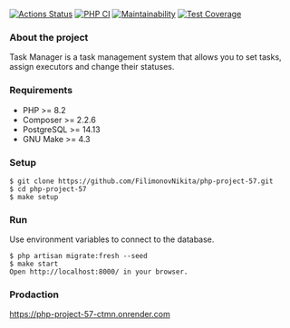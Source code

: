 [![Actions Status](https://github.com/FilimonovNikita/php-project-57/actions/workflows/hexlet-check.yml/badge.svg)](https://github.com/FilimonovNikita/php-project-57/actions/workflows/hexlet-check.yml)
[![PHP CI](https://github.com/FilimonovNikita/php-project-57/actions/workflows/phpci.yml/badge.svg)](https://github.com/FilimonovNikita/php-project-57/actions/workflows/my-workflow.yml)
[![Maintainability](https://api.codeclimate.com/v1/badges/074f42913487f2c89e42/maintainability.svg)](https://codeclimate.com/github/FilimonovNikita/php-project-57/maintainability)
[![Test Coverage](https://api.codeclimate.com/v1/badges/074f42913487f2c89e42/test_coverage.svg)](https://codeclimate.com/github/FilimonovNikita/php-project-57/test_coverage)



### About the project
Task Manager is a task management system that allows you to set tasks, assign executors and change their statuses.

### Requirements
* PHP >= 8.2
* Composer >= 2.2.6
* PostgreSQL >= 14.13
* GNU Make >= 4.3

### Setup
```
$ git clone https://github.com/FilimonovNikita/php-project-57.git
$ cd php-project-57
$ make setup
```

### Run
Use environment variables to connect to the database.

```
$ php artisan migrate:fresh --seed
$ make start
Open http://localhost:8000/ in your browser.
```

### Prodaction
https://php-project-57-ctmn.onrender.com